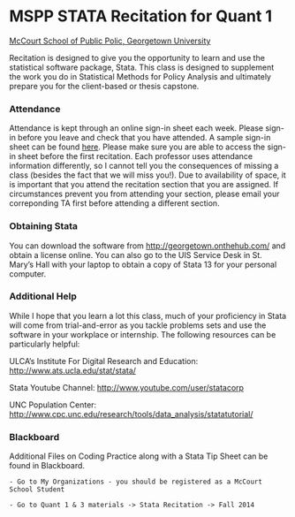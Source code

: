 # MSPP STATA Recitation for Quant 1

[McCourt School of Public Polic, Georgetown University](http://mccourt.georgetown.edu/)

Recitation is designed to give you the opportunity to learn and use the statistical software package, Stata. This class is designed to supplement the work you do in Statistical Methods for Policy Analysis and ultimately prepare you for the client-based or thesis capstone.

### Attendance

Attendance is kept through an online sign-in sheet each week. Please sign-in before you leave and check that you have attended. A sample sign-in sheet can be found [here](http://goo.gl/e7pRXO). Please make sure you are able to access the sign-in sheet before the first recitation. Each professor uses attendance information differently, so I cannot tell you the consequences of missing a class (besides the fact that we will miss you!). Due to availability of space, it is important that you attend the recitation section that you are assigned. If circumstances prevent you from attending your section, please email your correponding TA first before attending a different section.
    
### Obtaining Stata

You can download the software from http://georgetown.onthehub.com/ and obtain a license online. You can also go to the UIS Service Desk in St. Mary’s Hall with your laptop to obtain a copy of Stata 13 for your personal computer.

### Additional Help

While I hope that you learn a lot this class, much of your proficiency in Stata will come from trial-and-error as you tackle problems sets and use the software in your workplace or internship. The following resources can be particularly helpful:

ULCA’s Institute For Digital Research and Education: http://www.ats.ucla.edu/stat/stata/

Stata Youtube Channel: http://www.youtube.com/user/statacorp

UNC Population Center: http://www.cpc.unc.edu/research/tools/data_analysis/statatutorial/

### Blackboard
Additional Files on Coding Practice along with a Stata Tip Sheet can be found in Blackboard. 


    - Go to My Organizations - you should be registered as a McCourt School Student
    
    - Go to Quant 1 & 3 materials -> Stata Recitation -> Fall 2014 
